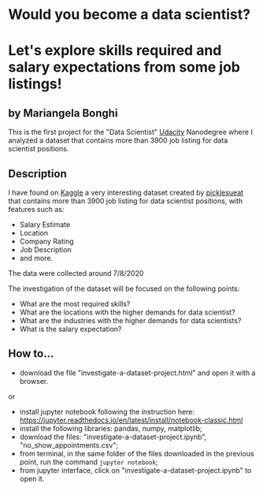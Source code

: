 # Would you become a data scientist?  
# Let's explore skills required and salary expectations from some job listings!

## by Mariangela Bonghi

This is the first project for the "Data Scientist" [Udacity](https://www.udacity.com) Nanodegree where I analyzed a dataset that contains more than 3900 job listing for data scientist positions.

## Description

I have found on [Kaggle](https://www.kaggle.com/andrewmvd/data-scientist-jobs) a very interesting dataset created by [picklesueat](https://github.com/picklesueat/data_jobs_data) that contains more than 3900 job listing for data scientist positions, with features such as:

- Salary Estimate
- Location
- Company Rating
- Job Description
- and more.  

The data were collected around 7/8/2020

The investigation of the dataset will be focused on the following points:
- What are the most required skills?
- What are the locations with the higher demands for data scientist?
- What are the industries with the higher demands for data scientists?
- What is the salary expectation?

## How to...

- download the file "investigate-a-dataset-project.html" and open it with a browser.

or

- install jupyter notebook following the instruction here: https://jupyter.readthedocs.io/en/latest/install/notebook-classic.html
- install the following libraries: pandas, numpy, matplotlib;
- download the files: "investigate-a-dataset-project.ipynb", "no_show_appointments.csv";
- from terminal, in the same folder of the files downloaded in the previous point, run the command `jupyter notebook`;
- from jupyter interface, click on "investigate-a-dataset-project.ipynb" to open it.
